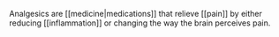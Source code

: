 Analgesics are [[medicine|medications]] that relieve [[pain]] by either reducing [[inflammation]] or changing the way the brain perceives pain.